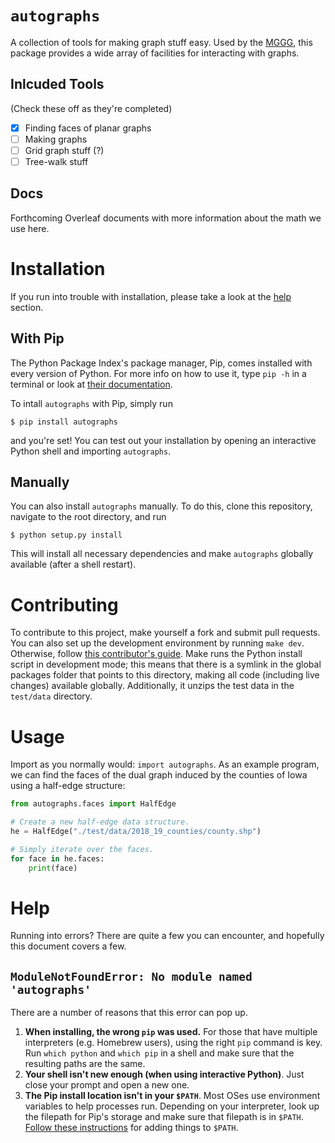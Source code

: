 # `autographs`
A collection of tools for making graph stuff easy. Used by the
[MGGG](https://sites.tufts.edu/gerrymandr/), this package provides a wide array
of facilities for interacting with graphs.

## Inlcuded Tools
(Check these off as they're completed)

- [x] Finding faces of planar graphs
- [ ] Making graphs
- [ ] Grid graph stuff (?)
- [ ] Tree-walk stuff

## Docs
Forthcoming Overleaf documents with more information about the math we
use here.

# Installation
If you run into trouble with installation, please take a look at the
[help](#Help) section.

## With Pip
The Python Package Index's package manager, Pip, comes installed with every
version of Python. For more info on how to use it, type `pip -h` in a terminal
or look at [their documentation](https://pip.pypa.io/en/stable/).

To intall `autographs` with Pip, simply run

```
$ pip install autographs
```

and you're set!
You can test out your installation by opening an interactive Python shell and
importing `autographs`.

## Manually
You can also install `autographs` manually. To do this, clone this repository,
navigate to the root directory, and run

```
$ python setup.py install
```

This will install all necessary dependencies and make `autographs` globally
available (after a shell restart).

# Contributing
To contribute to this project, make yourself a fork and submit pull requests.
You can also set up the development environment by running `make dev`.
Otherwise, follow [this contributor's guide](http://bit.ly/2AlTKy7). Make runs
the Python install script in development mode; this means that there is a
symlink in the global packages folder that points to this directory, making
all code (including live changes) available globally. Additionally, it unzips
the test data in the `test/data` directory.

# Usage
Import as you normally would: `import autographs`. As an example program, we can
find the faces of the dual graph induced by the counties of Iowa using a
half-edge structure:

```python
from autographs.faces import HalfEdge

# Create a new half-edge data structure.
he = HalfEdge("./test/data/2018_19_counties/county.shp")

# Simply iterate over the faces.
for face in he.faces:
    print(face)
```

# Help
Running into errors? There are quite a few you can encounter, and hopefully this
document covers a few.

## `ModuleNotFoundError: No module named 'autographs'`
There are a number of reasons that this error can pop up.

1. **When installing, the wrong `pip` was used.** For those that have multiple
interpreters (e.g. Homebrew users), using the right `pip` command is key. Run
`which python` and `which pip` in a shell and make sure that the resulting paths
are the same.
2. **Your shell isn't new enough (when using interactive Python)**. Just close
your prompt and open a new one.
3. **The Pip install location isn't in your `$PATH`**. Most OSes use environment
variables to help processes run. Depending on your interpreter, look up the
filepath for Pip's storage and make sure that filepath is in `$PATH`.
[Follow these instructions](http://bit.ly/2AvmHI7) for adding things to `$PATH`.

